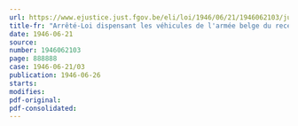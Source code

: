 ```yaml
---
url: https://www.ejustice.just.fgov.be/eli/loi/1946/06/21/1946062103/justel
title-fr: "Arrêté-Loi dispensant les véhicules de l'armée belge du recensement prévu par l'arrêté-loi du 31 janvier 1945"
date: 1946-06-21
source:
number: 1946062103
page: 888888
case: 1946-06-21/03
publication: 1946-06-26
starts:
modifies:
pdf-original:
pdf-consolidated:
---
```


